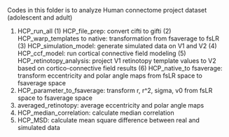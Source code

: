 Codes in this folder is to analyze Human connectome project dataset (adolescent and adult)
1. HCP_run_all
  (1) HCP_file_prep: convert cifti to gifti
  (2) HCP_warp_templates to native: transformation from fsaverage to fsLR
  (3) HCP_simulation_model: generate simulated data on V1 and V2
  (4) HCP_ccf_model: run cortical connective field modeling
  (5) HCP_retinotopy_analysis: project V1 retinotopy template values to V2 based on cortico-connective field results
  (6) HCP_native_to fsaverage: transform eccentricity and polar angle maps from fsLR space to fsaverage space
2. HCP_parameter_to_fsaverage: transform r, r^2, sigma, v0 from fsLR space to fsaverage space
3. averaged_retinotopy: average eccentricity and polar angle maps
4. HCP_median_correlation: calculate median correlation
5. HCP_MSD: calculate mean square difference between real and simulated data

